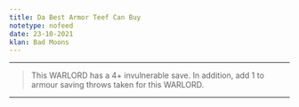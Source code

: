 ```yaml
---
title: Da Best Armor Teef Can Buy
notetype: nofeed
date: 23-10-2021
klan: Bad Moons
---
```


---

>This WARLORD has a 4+ invulnerable save. In addition, add 1 to armour saving throws taken for this WARLORD.

---